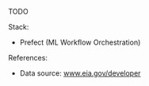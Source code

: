 TODO

Stack:
- Prefect (ML Workflow Orchestration)

References:
- Data source: www.eia.gov/developer
